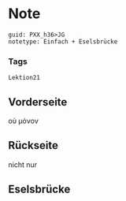 # Note
```
guid: PXX_h36>JG
notetype: Einfach + Eselsbrücke
```

### Tags
```
Lektion21
```

## Vorderseite
οὐ μόνον

## Rückseite
nicht nur

## Eselsbrücke

